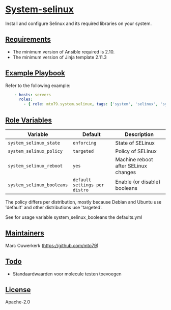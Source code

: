 # [System-selinux](#system-selinux)

Install and configure Selinux and its required libraries on your system.

## [Requirements](#requirements)

* The minimum version of Ansible required is 2.10.
* The minimum version of Jinja template 2.11.3

## [Example Playbook](#example-playbook)

Refer to the following example:

```yaml
    - hosts: servers
      roles:
        - { role: mto79.system.selinux, tags: ['system', 'selinux', 'system'] }
```

## [Role Variables](#role-variables)

| Variable | Default | Description |
| -------- | ------- | ----------- |
| `system_selinux_state`| `enforcing` | State of SELinux |
| `system_selinux_policy` | `targeted` | Policy of SELinux |
| `system_selinux_reboot` | `yes` | Machine reboot after SELinux changes |
| `system_selinux_booleans`| `default settings per distro` | Enable (or disable) booleans |

The policy differs per distribution, mostly because Debian and Ubuntu use 'default' and other distributions use 'targeted'.

See for usage variable system_selinux_booleans the defaults.yml

## [Maintainers](#maintainers)

Marc Ouwerkerk (https://github.com/mto79)

## [Todo](#todo)

* Standaardwaarden voor molecule testen toevoegen

## [License](#license)

Apache-2.0
